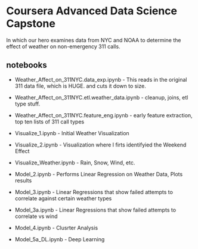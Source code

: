 # Coursera Advanced Data Science Capstone
In which our hero examines data from NYC and NOAA to determine the effect of weather on non-emergency 311 calls.

## notebooks

- Weather_Affect_on_311NYC.data_exp.ipynb - This reads in the original 311 data file, which is HUGE. and cuts it down to size.
- Weather_Affect_on_311NYC.etl.weather_data.ipynb - cleanup, joins, etl type stuff.
- Weather_Affect_on_311NYC.feature_eng.ipynb - early feature extraction, top ten lists of 311 call types

- Visualize_1.ipynb - Initial Weather Visualization
- Visualize_2.ipynb - Visualization where I firts identifyied the Weekend Effect
- Visualize_Weather.ipynb - Rain, Snow, Wind, etc.

- Model_2.ipynb - Performs Linear Regression on Weather Data, Plots results
- Model_3.ipynb - Linear Regressions that show failed attempts to correlate against certain weather types
- Model_3a.ipynb -  Linear Regressions that show failed attempts to correlate vs wind
- Model_4.ipynb - Clusrter Analysis
- Model_5a_DL.ipynb - Deep Learning
